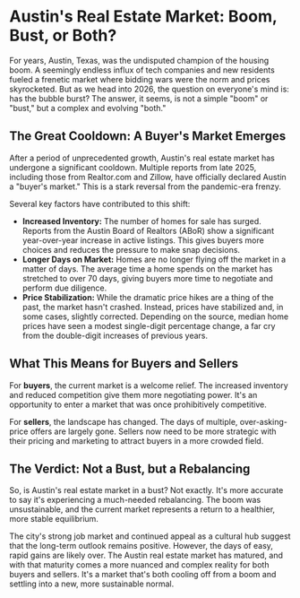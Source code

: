 # Austin's Real Estate Market: Boom, Bust, or Both?

For years, Austin, Texas, was the undisputed champion of the housing boom. A seemingly endless influx of tech companies and new residents fueled a frenetic market where bidding wars were the norm and prices skyrocketed. But as we head into 2026, the question on everyone's mind is: has the bubble burst? The answer, it seems, is not a simple "boom" or "bust," but a complex and evolving "both."

## The Great Cooldown: A Buyer's Market Emerges

After a period of unprecedented growth, Austin's real estate market has undergone a significant cooldown. Multiple reports from late 2025, including those from Realtor.com and Zillow, have officially declared Austin a "buyer's market." This is a stark reversal from the pandemic-era frenzy.

Several key factors have contributed to this shift:

*   **Increased Inventory:** The number of homes for sale has surged. Reports from the Austin Board of Realtors (ABoR) show a significant year-over-year increase in active listings. This gives buyers more choices and reduces the pressure to make snap decisions.
*   **Longer Days on Market:** Homes are no longer flying off the market in a matter of days. The average time a home spends on the market has stretched to over 70 days, giving buyers more time to negotiate and perform due diligence.
*   **Price Stabilization:** While the dramatic price hikes are a thing of the past, the market hasn't crashed. Instead, prices have stabilized and, in some cases, slightly corrected. Depending on the source, median home prices have seen a modest single-digit percentage change, a far cry from the double-digit increases of previous years.

## What This Means for Buyers and Sellers

For **buyers**, the current market is a welcome relief. The increased inventory and reduced competition give them more negotiating power. It's an opportunity to enter a market that was once prohibitively competitive.

For **sellers**, the landscape has changed. The days of multiple, over-asking-price offers are largely gone. Sellers now need to be more strategic with their pricing and marketing to attract buyers in a more crowded field.

## The Verdict: Not a Bust, but a Rebalancing

So, is Austin's real estate market in a bust? Not exactly. It's more accurate to say it's experiencing a much-needed rebalancing. The boom was unsustainable, and the current market represents a return to a healthier, more stable equilibrium.

The city's strong job market and continued appeal as a cultural hub suggest that the long-term outlook remains positive. However, the days of easy, rapid gains are likely over. The Austin real estate market has matured, and with that maturity comes a more nuanced and complex reality for both buyers and sellers. It's a market that's both cooling off from a boom and settling into a new, more sustainable normal.
